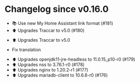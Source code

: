 # Changelog since v0.16.0
- 📚 Use new My Home Assistant link format (#181) 
- ⬆️ Upgrades Traccar to v5.0 (#180)

* ⬆️ Upgrades Traccar to v5.0

* Fix translation 
- ⬆️ Upgrades openjdk11-jre-headless to 11.0.15_p10-r0 (#179) 
- ⬆️ Upgrades nss to 3.76.1-r0 (#178) 
- ⬆️ Upgrades nginx to 1.20.2-r1 (#177) 
- ⬆️ Upgrades mariadb-client to 10.6.8-r0 (#176) 
